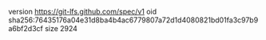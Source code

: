 version https://git-lfs.github.com/spec/v1
oid sha256:76435176a04e31d8ba4b4ac6779807a72d1d4080821bd01fa3c97b9a6bf2d3cf
size 2924
